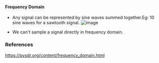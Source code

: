 #### Frequency Domain
- Any signal can be represented by sine waves summed together.Eg: 10 sine waves for a sawtooth signal.
  ![image](https://github.com/hawahari/GNURadio/assets/149294262/9089f8dd-1fc9-45a3-a968-a0d3bdf0bca4)

- We can't sample a signal directly in frequency domain.
### References
https://pysdr.org/content/frequency_domain.html</br>
